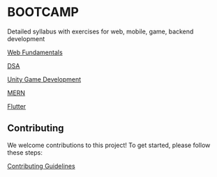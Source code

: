 # BOOTCAMP
Detailed syllabus with exercises for web, mobile, game, backend development


[Web Fundamentals](https://github.com/roystharayil/BOOTCAMP/tree/main/Web%20Fundamentals#web-fundamentals)

[DSA](https://github.com/roystharayil/BOOTCAMP/tree/main/DSA)

[Unity Game Development](https://github.com/roystharayil/BOOTCAMP/tree/main/Unity%20Game%20Development)

[MERN]()

[Flutter]()


## Contributing

We welcome contributions to this project! To get started, please follow these steps:

[Contributing Guidelines](/CONTRIBUTING.md)
 